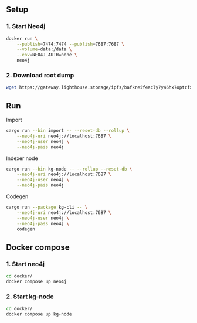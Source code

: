 ## Setup
### 1. Start Neo4j
```bash
docker run \
    --publish=7474:7474 --publish=7687:7687 \
    --volume=data:/data \
    --env=NEO4J_AUTH=none \
    neo4j
```

### 2. Download root dump
```bash
wget https://gateway.lighthouse.storage/ipfs/bafkreif4acly7y46hx7optzfxtehxotizgqjz5h5vszo7vtmzsnm4ktxjy
```

## Run
Import
```bash
cargo run --bin import -- --reset-db --rollup \
    --neo4j-uri neo4j://localhost:7687 \
    --neo4j-user neo4j \
    --neo4j-pass neo4j 
```

Indexer node
```bash
cargo run --bin kg-node -- --rollup --reset-db \
    --neo4j-uri neo4j://localhost:7687 \
    --neo4j-user neo4j \
    --neo4j-pass neo4j
```

Codegen
```bash
cargo run --package kg-cli -- \
    --neo4j-uri neo4j://localhost:7687 \
    --neo4j-user neo4j \
    --neo4j-pass neo4j \
    codegen
```

## Docker compose
### 1. Start neo4j
```bash
cd docker/
docker compose up neo4j
```

### 2. Start kg-node
```bash
cd docker/
docker compose up kg-node
```
